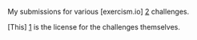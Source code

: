My submissions for various [exercism.io] [2] challenges.

[This] [1] is the license for the challenges themselves.

[1]: https://github.com/exercism/xruby/blob/master/LICENSE
[2]: http://exercism.io
